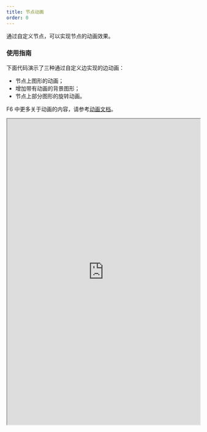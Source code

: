 ```yaml
---
title: 节点动画
order: 0
---
```


通过自定义节点，可以实现节点的动画效果。

### 使用指南

下面代码演示了三种通过自定义边实现的边动画：

- 节点上图形的动画；
- 增加带有动画的背景图形；
- 节点上部分图形的旋转动画。

F6 中更多关于动画的内容，请参考[动画文档](/zh/docs/manual/middle/animation)。

<iframe src="https://herbox-embed.alipay.com/p/f6/demo_animation_node_node?editorSlider=expand&previewZoom=100" width="100%" height=800/>
